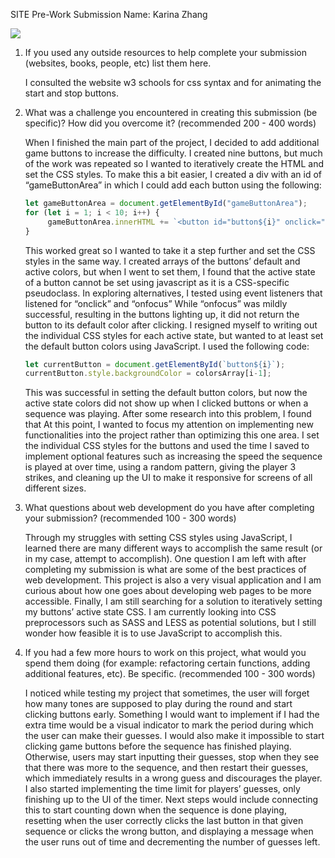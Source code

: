 SITE Pre-Work Submission
Name: Karina Zhang

<img src="https://github.com/kzhang01/SITE_Prework/walkthrough.gif"><br>


1. If you used any outside resources to help complete your submission (websites, books, people, etc) list them here.

   I consulted the website w3 schools for css syntax and for animating the start and stop buttons.
   
2. What was a challenge you encountered in creating this submission (be specific)? How did you overcome it? (recommended 200 - 400 words)

   When I finished the main part of the project, I decided to add additional game buttons to increase the difficulty. I created nine buttons, but much of the work was repeated so I wanted to iteratively create the HTML and set the CSS styles. To make this a bit easier, I created a div with an id of “gameButtonArea” in which I could add each button using the following:
   ```JavaScript
   let gameButtonArea = document.getElementById("gameButtonArea");
   for (let i = 1; i < 10; i++) {
        gameButtonArea.innerHTML += `<button id="button${i}" onclick="guess(${i})" onmousedown="startTone(${i})" onmouseup="stopTone()"></button>`;
   }
   ```
   This worked great so I wanted to take it a step further and set the CSS styles in the same way. I created arrays of the buttons’ default and active colors, but when I went to set them, I found that the active state of a button cannot be set using javascript as it is a CSS-specific pseudoclass. In exploring alternatives, I tested using event listeners that listened for “onclick” and “onfocus”  While “onfocus” was mildly successful, resulting in the buttons lighting up, it did not return the button to its default color after clicking. I resigned myself to writing out the individual CSS styles for each active state, but wanted to at least set the default button colors using JavaScript. I used the following code:
   ```JavaScript
   let currentButton = document.getElementById(`button${i}`);
   currentButton.style.backgroundColor = colorsArray[i-1];
   ```
   This was successful in setting the default button colors, but now the active state colors did not show up when I clicked buttons or when a sequence was playing. After some research into this problem, I found that At this point, I wanted to focus my attention on implementing new functionalities into the project rather than optimizing this one area. I set the individual CSS styles for the buttons and used the time I saved to implement optional features such as increasing the speed the sequence is played at over time, using a random pattern, giving the player 3 strikes, and cleaning up the UI to make it responsive for screens of all different sizes.

3. What questions about web development do you have after completing your submission? (recommended 100 - 300 words)

   Through my struggles with setting CSS styles using JavaScript, I learned there are many different ways to accomplish the same result (or in my case, attempt to accomplish). One question I am left with after completing my submission is what are some of the best practices of web development. This project is also a very visual application and I am curious about how one goes about developing web pages to be more accessible. Finally, I am still searching for a solution to iteratively setting my buttons’ active state CSS. I am currently looking into CSS preprocessors such as SASS and LESS as potential solutions, but I still wonder how feasible it is to use JavaScript to accomplish this.

4. If you had a few more hours to work on this project, what would you spend them doing (for example: refactoring certain functions, adding additional features, etc). Be specific. (recommended 100 - 300 words) 

   I noticed while testing my project that sometimes, the user will forget how many tones are supposed to play during the round and start clicking buttons early. Something I would want to implement if  I had the extra time would be a visual indicator to mark the period during which the user can make their guesses. I would also make it impossible to start clicking game buttons before the sequence has finished playing. Otherwise, users may start inputting their guesses, stop when they see that there was more to the sequence, and then restart their guesses, which immediately results in a wrong guess and discourages the player.
I also started implementing the time limit for players’ guesses, only finishing up to the UI of the timer. Next steps would include connecting this to start counting down when the sequence is done playing, resetting when the user correctly clicks the last button in that given sequence or clicks the wrong button, and displaying a message when the user runs out of time and decrementing the number of guesses left.
